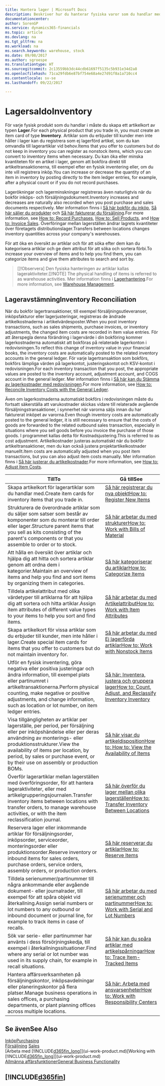 ```yaml
---
title: Hantera lager | Microsoft Docs
description: Beskriver hur du hanterar fysiska varor som du handlar med, till exempel hantering av lager i distributionslagret.
documentationcenter: 
author: SorenGP
ms.service: dynamics365-financials
ms.topic: article
ms.devlang: na
ms.tgt_pltfrm: na
ms.workload: na
ms.search.keywords: warehouse, stock
ms.date: 09/08/2017
ms.author: sgroespe
ms.translationtype: HT
ms.sourcegitcommit: 2c13559bb3dc44cdb61697f5135c5b931e34d2a8
ms.openlocfilehash: 71ca29fdb6e87bf754e68a4e27d91f8a1a710cc4
ms.contentlocale: sv-se
ms.lasthandoff: 09/22/2017

---
```


# <a name="inventory"></a><span data-ttu-id="029f4-103">Lagersaldo</span><span class="sxs-lookup"><span data-stu-id="029f4-103">Inventory</span></span>
<span data-ttu-id="029f4-104">För varje fysisk produkt som du handlar i måste du skapa ett artikelkort av typen **Lager**.</span><span class="sxs-lookup"><span data-stu-id="029f4-104">For each physical product that you trade in, you must create an item card of type **Inventory**.</span></span> <span data-ttu-id="029f4-105">Artiklar som du erbjuder till kunder men inte håller i lager kan du registrera som ej lagerförd artikel, som du kan omvandla till lagerartiklar vid behov.</span><span class="sxs-lookup"><span data-stu-id="029f4-105">Items that you offer to customers but do not keep in inventory you can register as nonstock items, which you can convert to inventory items when necessary.</span></span> <span data-ttu-id="029f4-106">Du kan öka eller minska kvantiteten för en artikel i lager, genom att bokföra direkt till artikeltransaktionerna, till exempel efter en fysisk inventering eller, om du inte vill registrera inköp.</span><span class="sxs-lookup"><span data-stu-id="029f4-106">You can increase or decrease the quantity of an item in inventory by posting directly to the item ledger entries, for example, after a physical count or if you do not record purchases.</span></span>

<span data-ttu-id="029f4-107">Lagerökningar och lagerminskningar registreras även naturligtvis när du bokför inköps- och försäljningsdokument.</span><span class="sxs-lookup"><span data-stu-id="029f4-107">Inventory increases and decreases are naturally also recorded when you post purchase and sales documents respectively.</span></span> <span data-ttu-id="029f4-108">Mer information finns i [Så här bokför du inköp](purchasing-how-record-purchases.md), [Så här säljer du produkter](sales-how-sell-products.md) och [Så här fakturerar du försäljning](sales-how-invoice-sales.md).</span><span class="sxs-lookup"><span data-stu-id="029f4-108">For more information, see [How to: Record Purchases](purchasing-how-record-purchases.md), [How to: Sell Products](sales-how-sell-products.md), and [How to: Invoice Sales](sales-how-invoice-sales.md).</span></span> <span data-ttu-id="029f4-109">Överföringar mellan lagerställen ändrar lagrets kvantiteter över företagets distributionslager.</span><span class="sxs-lookup"><span data-stu-id="029f4-109">Transfers between locations changes inventory quantities across your company's warehouses.</span></span>   

<span data-ttu-id="029f4-110">För att öka en översikt av artiklar och för att söka efter dem kan du kategorisera artiklar och ge dem attribut för att söka och sortera förbi.</span><span class="sxs-lookup"><span data-stu-id="029f4-110">To increase your overview of items and to help you find them, you can categorize items and give them attributes to search and sort by.</span></span>

> <span data-ttu-id="029f4-111">[]!Observera] Den fysiska hanteringen av artiklar kallas lageraktiviteter.</span><span class="sxs-lookup"><span data-stu-id="029f4-111">[]!NOTE] The physical handling of items is referred to as warehouse activities.</span></span> <span data-ttu-id="029f4-112">Mer information finns i [Lagerhantering](warehouse-manage-warehouse.md).</span><span class="sxs-lookup"><span data-stu-id="029f4-112">For more information, see [Warehouse Management](warehouse-manage-warehouse.md).</span></span>

## <a name="inventory-reconciliation"></a><span data-ttu-id="029f4-113">Lageravstämning</span><span class="sxs-lookup"><span data-stu-id="029f4-113">Inventory Reconciliation</span></span>
<span data-ttu-id="029f4-114">När du bokför lagertransaktioner, till exempel försäljningsutleveranser, inköpsfakturor eller lagerjusteringar, registreras de ändrade artikelkostnaderna i artikelvärdesposter.</span><span class="sxs-lookup"><span data-stu-id="029f4-114">When you post inventory transactions, such as sales shipments, purchase invoices, or inventory adjustments, the changed item costs are recorded in item value entries.</span></span> <span data-ttu-id="029f4-115">För att återspegla denna förändring i lagervärde i din bokföring kommer lagerkostnaderna automatiskt att bokföras på relaterade lagerkonton i redovisningen.</span><span class="sxs-lookup"><span data-stu-id="029f4-115">To reflect this change of inventory value in your financial books, the inventory costs are automatically posted to the related inventory accounts in the general ledger.</span></span> <span data-ttu-id="029f4-116">För varje lagertransaktion som bokförs, bokförs lämpliga värden på lagerkontot, justeringskontot och KSV-kontot i redovisningen.</span><span class="sxs-lookup"><span data-stu-id="029f4-116">For each inventory transaction that you post, the appropriate values are posted to the inventory account, adjustment account, and COGS account in the general ledger.</span></span> <span data-ttu-id="029f4-117">Mer information finns i [Så här kan du Stämma av lagerkostnader med redovisningen](finance-how-to-post-inventory-costs-to-the-general-ledger.md).</span><span class="sxs-lookup"><span data-stu-id="029f4-117">For more information, see [How to: Reconcile Inventory Costs with the General Ledger](finance-how-to-post-inventory-costs-to-the-general-ledger.md).</span></span>

<span data-ttu-id="029f4-118">Även om lagerkostnaderna automatiskt bokförs i redovisningen måste du fortsatt säkerställa att varukostnader skickas vidare till relaterade avgående försäljningstransaktioner, i synnerhet när varorna säljs innan du har fakturerat inköpet av varorna.</span><span class="sxs-lookup"><span data-stu-id="029f4-118">Even though inventory costs are automatically posted to the general ledger, it is still necessary to ensure that the costs of goods are forwarded to the related outbound sales transaction, especially in situations where you sell goods before you invoice the purchase of those goods.</span></span> <span data-ttu-id="029f4-119">I programmet kallas detta för Kostnadsjustering.</span><span class="sxs-lookup"><span data-stu-id="029f4-119">This is referred to as cost adjustment.</span></span> <span data-ttu-id="029f4-120">Artikelkostnader justeras automatiskt när du bokför artikeltransaktioner, men du kan också justera projektartikelkostnader manuellt.</span><span class="sxs-lookup"><span data-stu-id="029f4-120">Item costs are automatically adjusted when you post item transactions, but you can also adjust item costs manually.</span></span> <span data-ttu-id="029f4-121">Mer information finns i [Så här justerar du artikelkostnader](inventory-how-adjust-item-costs.md).</span><span class="sxs-lookup"><span data-stu-id="029f4-121">For more information, see [How to: Adjust Item Costs](inventory-how-adjust-item-costs.md).</span></span>

|<span data-ttu-id="029f4-122">Till</span><span class="sxs-lookup"><span data-stu-id="029f4-122">To</span></span> |<span data-ttu-id="029f4-123">Gå till</span><span class="sxs-lookup"><span data-stu-id="029f4-123">See</span></span> |
|---|----|
|<span data-ttu-id="029f4-124">Skapa artikelkort för lagerartiklar som du handlar med.</span><span class="sxs-lookup"><span data-stu-id="029f4-124">Create item cards for inventory items that you trade in.</span></span>|[<span data-ttu-id="029f4-125">Så här registrerar du nya objekt</span><span class="sxs-lookup"><span data-stu-id="029f4-125">How to: Register New Items</span></span>](inventory-how-register-new-items.md)|
|<span data-ttu-id="029f4-126">Strukturera de överordnade artiklar som du säljer som satser som består av komponenter som du monterar till order eller lager.</span><span class="sxs-lookup"><span data-stu-id="029f4-126">Structure parent items that you sell as kits consisting of the parent's components or that you assemble to order or to stock.</span></span>|[<span data-ttu-id="029f4-127">Så här arbetar du med strukturer</span><span class="sxs-lookup"><span data-stu-id="029f4-127">How to: Work with Bills of Material</span></span>](inventory-how-work-BOMs.md)|
|<span data-ttu-id="029f4-128">Att hålla en översikt över artiklar och hjälpa dig att hitta och sortera artiklar genom att ordna dem i kategorier.</span><span class="sxs-lookup"><span data-stu-id="029f4-128">Maintain an overview of items and help you find and sort items by organizing them in categories.</span></span>|[<span data-ttu-id="029f4-129">Så här kategoriserar du artiklar</span><span class="sxs-lookup"><span data-stu-id="029f4-129">How to: Categorize Items</span></span>](inventory-how-categorize-items.md)|
|<span data-ttu-id="029f4-130">Tilldela artikelattribut med olika värdetyper till artiklarna för att hjälpa dig att sortera och hitta artiklar.</span><span class="sxs-lookup"><span data-stu-id="029f4-130">Assign item attributes of different value types to your items to help you sort and find items.</span></span>|[<span data-ttu-id="029f4-131">Så här arbetar du med Artikelattribut</span><span class="sxs-lookup"><span data-stu-id="029f4-131">How to: Work with Item Attributes</span></span>](inventory-how-work-item-attributes.md)|
|<span data-ttu-id="029f4-132">Skapa artikelkort för vissa artiklar som du erbjuder till kunder, men inte håller i lager.</span><span class="sxs-lookup"><span data-stu-id="029f4-132">Create special item cards for items that you offer to customers but do not maintain inventory for.</span></span>|[<span data-ttu-id="029f4-133">Så här arbetar du med Ej lagerförda artiklar</span><span class="sxs-lookup"><span data-stu-id="029f4-133">How to: Work with Nonstock Items</span></span>](inventory-how-work-nonstock-items.md)|
|<span data-ttu-id="029f4-134">Utför en fysisk inventering, göra negativa eller positiva justeringar och ändra information, till exempel plats eller partinumret i artikeltransaktionerna.</span><span class="sxs-lookup"><span data-stu-id="029f4-134">Perform physical counting, make negative or positive adjustments, and change information, such as location or lot number, on item ledger entries.</span></span>|[<span data-ttu-id="029f4-135">Så här: Inventera, justera och gruppera lager</span><span class="sxs-lookup"><span data-stu-id="029f4-135">How to: Count, Adjust, and Reclassify Inventory Inventory</span></span>](inventory-how-count-adjust-reclassify.md)|
|<span data-ttu-id="029f4-136">Visa tillgängligheten av artiklar per lagerställe, per period, per försäljning eller per inköpshändelse eller per deras användning av monterings- eller produktionsstrukturer.</span><span class="sxs-lookup"><span data-stu-id="029f4-136">View the availability of items per location, by period, by sales or purchase event, or by their use on assembly or production BOMs.</span></span>|[<span data-ttu-id="029f4-137">Så här visar du artikeldisposition</span><span class="sxs-lookup"><span data-stu-id="029f4-137">How to: How to: View the Availability of Items</span></span>](inventory-how-availability-overview.md)|
|<span data-ttu-id="029f4-138">Överför lagerartiklar mellan lagerställen med överföringsorder, för att hantera lageraktiviteter, eller med artikelgrupperingsjournalen.</span><span class="sxs-lookup"><span data-stu-id="029f4-138">Transfer inventory items between locations with transfer orders, to manage warehouse activities, or with the item reclassification journal.</span></span>|[<span data-ttu-id="029f4-139">Så här överför du lager mellan olika lagerställen</span><span class="sxs-lookup"><span data-stu-id="029f4-139">How to: Transfer Inventory Between Locations</span></span>](inventory-how-transfer-between-locations.md)|
|<span data-ttu-id="029f4-140">Reservera lager eller inkommande artiklar för försäljningsorder, inköpsorder, serviceorder, monteringsorder eller produktionsorder.</span><span class="sxs-lookup"><span data-stu-id="029f4-140">Reserve inventory or inbound items for sales orders, purchase orders, service orders, assembly orders, or production orders.</span></span>|[<span data-ttu-id="029f4-141">Så här reserverar du artiklar</span><span class="sxs-lookup"><span data-stu-id="029f4-141">How to: Reserve Items</span></span>](inventory-how-to-reserve-items.md)|
|<span data-ttu-id="029f4-142">Tilldela serienummer/partinummer till några ankommande eller avgående dokument- eller journalrader, till exempel för att spåra objekt vid återkallning.</span><span class="sxs-lookup"><span data-stu-id="029f4-142">Assign serial numbers or lot numbers to any outbound or inbound document or journal line, for example to track items in case of recalls.</span></span>|[<span data-ttu-id="029f4-143">Så här arbetar du med serienummer och partinummer</span><span class="sxs-lookup"><span data-stu-id="029f4-143">How to: Work with Serial and Lot Numbers</span></span>](inventory-how-work-item-tracking.md)|
|<span data-ttu-id="029f4-144">Sök var serie- eller partinummer har använts i dess försörjningskedja, till exempel i återkallningssituationer.</span><span class="sxs-lookup"><span data-stu-id="029f4-144">Find where any serial or lot number was used in its supply chain, for example in recall situations.</span></span>|[<span data-ttu-id="029f4-145">Så här kan du spåra artiklar med artikelspårningar</span><span class="sxs-lookup"><span data-stu-id="029f4-145">How to: Trace Item-Tracked Items</span></span>](inventory-how-to-trace-item-tracked-items.md)|
|<span data-ttu-id="029f4-146">Hantera affärsverksamheten på försäljningskontor, inköpsavdelningar eller planeringskontor på flera platser.</span><span class="sxs-lookup"><span data-stu-id="029f4-146">Manage business operations in sales offices, a purchasing departments, or plant planning offices across multiple locations.</span></span>|[<span data-ttu-id="029f4-147">Så här: Arbeta med ansvarsenheter</span><span class="sxs-lookup"><span data-stu-id="029f4-147">How to: Work with Responsibility Centers</span></span>](inventory-responsibility-centers.md)|

## <a name="see-also"></a><span data-ttu-id="029f4-148">Se även</span><span class="sxs-lookup"><span data-stu-id="029f4-148">See Also</span></span>  
[<span data-ttu-id="029f4-149">Inköp</span><span class="sxs-lookup"><span data-stu-id="029f4-149">Purchasing</span></span>](purchasing-manage-purchasing.md)  
<span data-ttu-id="029f4-150">[Försäljning](sales-manage-sales.md)  </span><span class="sxs-lookup"><span data-stu-id="029f4-150">[Sales](sales-manage-sales.md)  </span></span>  
<span data-ttu-id="029f4-151">[Arbeta med [!INCLUDE[d365fin_long](includes/d365fin_long_md.md)]](ui-work-product.md)</span><span class="sxs-lookup"><span data-stu-id="029f4-151">[Working with [!INCLUDE[d365fin_long](includes/d365fin_long_md.md)]](ui-work-product.md)</span></span>  
[<span data-ttu-id="029f4-152">Allmänna affärsfunktioner</span><span class="sxs-lookup"><span data-stu-id="029f4-152">General Business Functionality</span></span>](ui-across-business-areas.md)

## [!INCLUDE[d365fin](includes/free_trial_md.md)]

